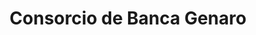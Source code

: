 ---
title: "Consorcio de Banca Genaro"
url: /santo-domingo/consorcio-de-banca-genaro/
shop: lotería
---